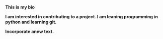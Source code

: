 <b> This is my bio<b>

I am interested in contributing to a project. I am leaning programming in python and learning git.

Incorporate anew text.
